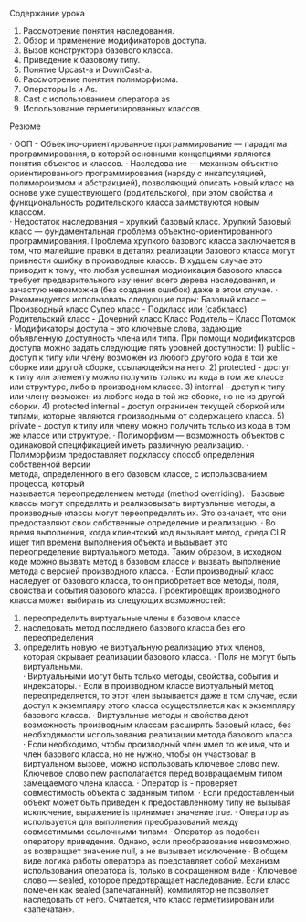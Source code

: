 
Содержание урока 
 
1. Рассмотрение понятия наследования. 
2. Обзор и применение модификаторов доступа. 
3. Вызов конструктора базового класса. 
4. Приведение к базовому типу. 
5. Понятие Upcast-а и DownCast-а. 
6. Рассмотрение понятия полиморфизма. 
1. Операторы Is и As. 
2. Cast с использованием оператора as 
7. Использование герметизированных классов. 
 
Резюме 
 
· ООП - Объектно-ориентированное программирование — парадигма программирования, в которой основными концепциями являются понятия объектов и классов. 
· Наследование — механизм объектно-ориентированного программирования (наряду с инкапсуляцией, полиморфизмом и абстракцией), позволяющий описать новый класс на основе уже существующего (родительского), при этом свойства и функциональность родительского класса заимствуются новым классом.  
· Недостаток наследования – хрупкий базовый класс. Хрупкий базовый класс — фундаментальная проблема объектно-ориентированного программирования. Проблема хрупкого базового класса заключается в том, что малейшие правки в деталях реализации базового класса могут привнести ошибку в производные классы. В худшем случае это приводит к тому, что любая успешная модификация базового класса требует предварительного изучения всего дерева наследования, и зачастую невозможна (без создания ошибок) даже в этом случае. 
· Рекомендуется использовать следующие пары: 
Базовый класс – Производный класс 
Супер класс - Подкласс или (сабкласс) 
Родительский класс - Дочерний класс 
Класс Родитель – Класс Потомок 
· Модификаторы доступа – это ключевые слова, задающие объявленную доступность члена или типа. При помощи модификаторов доступа можно задать следующие пять уровней доступности: 
	1) public - доступ к типу или члену возможен из любого другого кода в той же сборке или другой сборке, ссылающейся на него. 
	2) protected - доступ к типу или элементу можно получить только из кода в том же классе или структуре, либо в производном классе. 
	3) internal - доступ к типу или члену возможен из любого кода в той же сборке, но не из другой сборки. 
	4) protected internal - доступ ограничен текущей сборкой или типами, которые являются производными от содержащего класса. 
	5) private - доступ к типу или члену можно получить только из кода в том же классе или структуре. 
· Полиморфизм — возможность объектов с одинаковой спецификацией иметь различную реализацию. 
· Полиморфизм предоставляет подклассу способ определения собственной версии   
метода, определенного в его базовом классе, с использованием процесса, который   
называется переопределением метода (method overriding). 
· Базовые классы могут определять и реализовывать виртуальные методы, а производные классы могут переопределять их. Это означает, что они предоставляют свои собственные определение и реализацию. 
· Во время выполнения, когда клиентский код вызывает метод, среда CLR ищет тип времени выполнения объекта и вызывает это переопределение виртуального метода. Таким образом, в исходном коде можно вызвать метод в базовом классе и вызвать выполнение метода с версией производного класса. 
· Если производный класс наследует от базового класса, то он приобретает все методы, поля, свойства и события базового класса. Проектировщик производного класса может выбирать из следующих возможностей:  
1) переопределить виртуальные члены в базовом классе 
2) наследовать метод последнего базового класса без его переопределения 
3) определить новую не виртуальную реализацию этих членов, которая скрывает реализации базового класса. 
· Поля не могут быть виртуальными.  
· Виртуальными могут быть только методы, свойства, события и индексаторы. 
· Если в производном классе виртуальный метод переопределяется, то этот член вызывается даже в том случае, если доступ к экземпляру этого класса осуществляется как к экземпляру базового класса. 
· Виртуальные методы и свойства дают возможность производным классам расширять базовый класс, без необходимости использования реализации метода базового класса. 
· Если необходимо, чтобы производный член имел то же имя, что и член базового класса, но не нужно, чтобы он участвовал в виртуальном вызове, можно использовать ключевое слово new. Ключевое слово new располагается перед возвращаемым типом замещаемого члена класса. 
· Оператор is - проверяет совместимость объекта с заданным типом. 
· Если предоставленный объект может быть приведен к предоставленному типу не вызывая исключение, выражение is принимает значение true. 
· Оператор as используется для выполнения преобразований между совместимыми ссылочными типами 
· Оператор as подобен оператору приведения. Однако, если преобразование невозможно, as возвращает значение null, а не вызывает исключение 
· В общем виде логика работы оператора as представляет собой механизм использования оператора is, только в сокращенном виде 
· Ключевое слово — sealed, которое предотвращает наследование. Если класс помечен как sealed (запечатанный), компилятор не позволяет наследовать от него. Считается, что класс герметизирован или «запечатан». 
